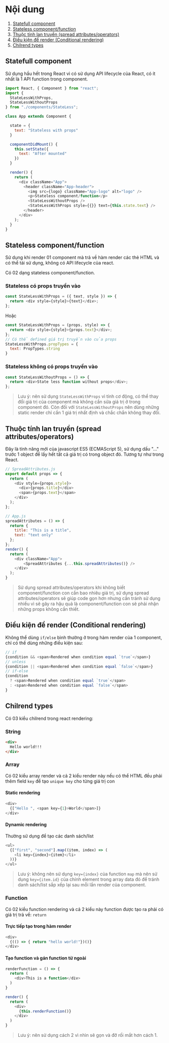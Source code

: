 # Nội dung
1. [Statefull component](#statefull)
2. [Stateless component/function](#stateless)
3. [Thuộc tính lan truyền (spread attributes/operators)](#spread)
4. [Điều kiện để render (Conditional rendering)](#conditional)
5. [Chilrend types](#chilrend)

## <a id="statefull" ></a> Statefull component
Sử dụng hầu hết trong React vì có sử dụng API lifecycle của React, có ít nhất là 1 API function trong component.
```js
import React, { Component } from "react";
import {
  StateLessWithProps,
  StateLessWithoutProps
} from "./components/StateLess";

class App extends Component {

  state = {
    text: "Stateless with props"
  }

  componentDidMount() {
    this.setState({
      text: "After mounted"
    })
  }

  render() {
    return (
      <div className="App">
        <header className="App-header">
          <img src={logo} className="App-logo" alt="logo" />
          <p>Stateless component/function</p>
          <StateLessWithoutProps />
          <StateLessWithProps style={{}} text={this.state.text} />
        </header>
      </div>
    );
  }
}
```

## <a id="stateless" ></a>Stateless component/function
Sử dụng khi render 01 component mà trả về hàm render các thẻ HTML và có thể tái sử dụng, không có API lifecycle của react.

Có 02 dạng stateless component/function.

### Stateless có props truyền vào
```js
const StateLessWithProps = ({ text, style }) => {
  return <div style={style}>{text}</div>;
};
```
Hoặc
```js
const StateLessWithProps = (props, style) => {
  return <div style={style}>{props.text}</div>;
};
// Có thể defined giá trị truyền vào của props
StateLessWithProps.propTypes = {
  text: PropTypes.string
}
```
### Stateless không có props truyền vào
```js
const StateLessWithoutProps = () => {
  return <div>State less function without props</div>;
};
```
> Lưu ý: nên sử dụng `StateLessWithProps` vì tính cơ động, có thể thay đổi giá trị của component mà không cần sửa giá trị ở trong component đó. Còn đối với `StateLessWithoutProps` nên dùng những static render chỉ cần 1 giá trị nhất định và chắc chắn không thay đổi.
## <a id="spread" ></a>Thuộc tính lan truyền (spread attributes/operators)
Đây là tính năng mới của javascript ES5 (ECMAScript 5), sử dụng dấu "..." trước 1 object để lấy hết tất cả giá trị có trong object đó. Tương tự như trong React.
```js
// SpreadAttributes.js
export default props => {
  return (
    <div style={props.style}>
      <div>{props.title}</div>
      <span>{props.text}</span>
    </div>
  );
};

// App.js
spreadAttributes = () => {
  return {
    title: "This is a title",
    text: "text only"
  };
};
render() {
  return (
    <div className="App">
        <SpreadAttributes {...this.spreadAttributes()} />
    </div>
  );
}
```
> Sử dụng spread attributes/operators khi không biết component/function con cần bao nhiêu giá trị, sử dụng spread attributes/operators sẽ giúp code gọn hơn nhưng cần tránh sử dụng nhiều vì sẽ gây ra hậu quả là component/function con sẽ phải nhận những props không cần thiết.
## <a id="conditional" ></a>Điều kiện để render (Conditional rendering)
Không thể dùng `if/else` bình thường ở trong hàm render của 1 component, chỉ có thể dùng những điều kiện sau:
```js
// if
{condition && <span>Rendered when condition equal `true`</span>}
// unless
{condition || <span>Rendered when condition equal `false`</span>}
// if-else
{condition
  ? <span>Rendered when condition equal `true`</span>
  : <span>Rendered when condition equal `false`</span>
}
```
## <a id="chilrend" ></a>Chilrend types
Có 03 kiểu chilrend trong react rendering:
### String
```html
<div>
  Hello world!!!
</div>
```
### Array
Có 02 kiểu array render và cả 2 kiểu render này nếu có thể HTML đều phải thêm field `key` để tạo `unique key` cho từng giá trị con 
#### Static rendering
```js
<div>
  {["Hello ", <span key={1}>World</span>]}
</div>
```
#### Dynamic rendering
Thường sử dụng để tạo các danh sách/list
```js
<ul>
  {["first", "second"].map((item, index) => (
    <li key={index}>{item}</li>
  ))}
</ul>
```
> Lưu ý: không nên sử dụng `key={index}` của function `map` mà nên sử dụng `key={item.id}` của chính element trong array data đó để tránh danh sách/list sắp xếp lại sau mỗi lần render của component.
### Function
Có 02 kiểu function rendering và cả 2 kiểu này function được tạo ra phải có giá trị trả về: `return`
#### Trực tiếp tạo trong hàm render
```js
<div>
  {(() => { return "hello world!"})()}
</div>
```
#### Tạo function và gán function từ ngoài
```js
renderFunction = () => {
  return (
    <div>This is a function</div>
  )
}

render() {
  return (
    <div>
      {this.renderFunction()}
    </div>
  )
}
```
> Lưu ý: nên sử dụng cách 2 vì nhìn sẽ gọn và đỡ rối mắt hơn cách 1.


